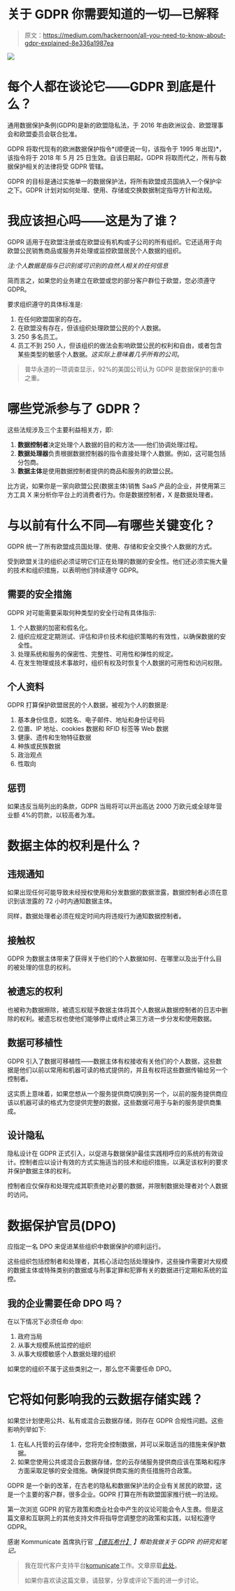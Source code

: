 # 关于 GDPR 你需要知道的一切—已解释

> 原文：<https://medium.com/hackernoon/all-you-need-to-know-about-gdpr-explained-8e336a1987ea>

![](img/3d110a9b2b6a07447cf5e2c8c17a5766.png)

# 每个人都在谈论它——GDPR 到底是什么？

通用数据保护条例(GDPR)是新的欧盟隐私法，于 2016 年由欧洲议会、欧盟理事会和欧盟委员会联合批准。

GDPR 将取代现有的欧洲数据保护指令*(顺便说一句，该指令于 1995 年出现)*，该指令将于 2018 年 5 月 25 日生效。自该日期起，GDPR 将取而代之，所有与数据保护相关的法律将受 GDPR 管辖。

GDPR 的目标是通过实施单一的数据保护法，将所有欧盟成员国纳入一个保护伞之下。GDPR 计划对如何处理、使用、存储或交换数据制定指导方针和法规。

# 我应该担心吗——这是为了谁？

GDPR 适用于在欧盟注册或在欧盟设有机构或子公司的所有组织。它还适用于向欧盟公民销售商品或服务并处理或监控欧盟居民个人数据的组织。

*注:个人数据是指与已识别或可识别的自然人相关的任何信息*

简而言之，如果您的业务建立在欧盟或您的部分客户群位于欧盟，您必须遵守 GDPR。

要求组织遵守的具体标准是:

1.  在任何欧盟国家的存在。
2.  在欧盟没有存在，但该组织处理欧盟公民的个人数据。
3.  250 多名员工。
4.  员工不到 250 人，但该组织的做法会影响欧盟公民的权利和自由，或者包含某些类型的敏感个人数据。*这实际上意味着几乎所有的公司*。

> 普华永道的一项调查显示，92%的美国公司认为 GDPR 是数据保护的重中之重。

# 哪些党派参与了 GDPR？

这些法规涉及三个主要利益相关方，即:

1.  **数据控制者**决定处理个人数据的目的和方法——他们协调处理过程。
2.  **数据处理器**负责根据数据控制器的指令直接处理个人数据。例如，这可能包括分包商。
3.  **数据主体**是使用数据控制者提供的商品和服务的欧盟公民。

比方说，如果你是一家向欧盟公民(数据主体)销售 SaaS 产品的企业，并使用第三方工具 X 来分析你平台上的消费者行为。你是数据控制者，X 是数据处理者。

# 与以前有什么不同—有哪些关键变化？

GDPR 统一了所有欧盟成员国处理、使用、存储和安全交换个人数据的方式。

受到欧盟关注的组织必须证明它们正在处理的数据的安全性。他们还必须实施大量的技术和组织措施，以表明他们持续遵守 GDPR。

## 需要的安全措施

GDPR 对可能需要采取何种类型的安全行动有具体指示:

1.  个人数据的加密和假名化。
2.  组织应规定定期测试、评估和评价技术和组织策略的有效性，以确保数据的安全性。
3.  处理系统和服务的保密性、完整性、可用性和弹性的规定。
4.  在发生物理或技术事故时，组织有权及时恢复个人数据的可用性和访问权限。

## 个人资料

GDPR 打算保护欧盟居民的个人数据，被视为个人的数据是:

1.  基本身份信息，如姓名、电子邮件、地址和身份证号码
2.  位置、IP 地址、cookies 数据和 RFID 标签等 Web 数据
3.  健康、遗传和生物特征数据
4.  种族或民族数据
5.  政治观点
6.  性取向

## 惩罚

如果违反当局列出的条款，GDPR 当局将可以开出高达 2000 万欧元或全球年营业额 4%的罚款，以较高者为准。

# 数据主体的权利是什么？

## 违规通知

如果出现任何可能导致未经授权使用和分发数据的数据泄露，数据控制者必须在意识到该泄露的 72 小时内通知数据主体。

同样，数据处理者必须在规定时间内将违规行为通知数据控制者。

## 接触权

GDPR 为数据主体带来了获得关于他们的个人数据如何、在哪里以及出于什么目的被处理的信息的权利。

## 被遗忘的权利

也被称为数据擦除，被遗忘权赋予数据主体将其个人数据从数据控制者的日志中删除的权利。被遗忘权也使他们能够停止或终止第三方进一步分发和使用数据。

## 数据可移植性

GDPR 引入了数据可移植性——数据主体有权接收有关他们的个人数据，这些数据是他们以前以常用和机器可读的格式提供的，并且有权将这些数据传输给另一个控制者。

这实质上意味着，如果您想从一个服务提供商切换到另一个，以前的服务提供商应该以机器可读的格式为您提供完整的数据，这些数据可用于与新的服务提供商集成。

## 设计隐私

隐私设计在 GDPR 正式引入，以促进与数据保护最佳实践相呼应的系统的有效设计。控制者应以设计有效的方式实施适当的技术和组织措施，以满足该权利的要求并保护数据主体的权利。

控制者应仅保存和处理完成其职责绝对必要的数据，并限制数据处理者对个人数据的访问。

# 数据保护官员(DPO)

应指定一名 DPO 来促进某些组织中数据保护的顺利运行。

这些组织包括控制者和处理者，其核心活动包括处理操作，这些操作需要对大规模的数据主体或特殊类别的数据或与刑事定罪和犯罪有关的数据进行定期和系统的监控。

## 我的企业需要任命 DPO 吗？

在以下情况下必须任命 dpo:

1.  政府当局
2.  从事大规模系统监控的组织
3.  从事大规模敏感个人数据处理的组织

如果您的组织不属于这些类别之一，那么您不需要任命 DPO。

# 它将如何影响我的云数据存储实践？

如果您计划使用公共、私有或混合云数据存储，则存在 GDPR 合规性问题。这些影响列举如下:

1.  在私人托管的云存储中，您将完全控制数据，并可以采取适当的措施来保护数据。
2.  如果您使用公共或混合云数据存储，您的云存储服务提供商应该在策略和程序方面采取足够的安全措施。确保提供商实施的责任措施符合政策。

GDPR 是一个新的改革，在古老的隐私和数据保护法的企业有关居民的欧盟，这是一个主要的客户群，很多企业。GDPR 打算在所有欧盟国家推行统一的法规。

第一次浏览 GDPR 的官方政策和商业社会中产生的议论可能会令人生畏。但是这篇文章和互联网上的其他支持文件将指导您调整您的政策和实践，以轻松遵守 GDPR。

感谢 Kommunicate 首席执行官 [*【德瓦希什】*](https://www.linkedin.com/in/devashish-mamgain-1a639320/) *】帮助我做关于 GDPR 的研究和笔记。*

> 我在现代客户支持平台[komunicate](https://www.kommunicate.io/)工作。文章原载[此处](https://blog.kommunicate.io/all-you-need-to-know-about-gdpr-explained-a4083e294a8f)。
> 
> 如果你喜欢读这篇文章，请鼓掌，分享或评论下面的进一步讨论。